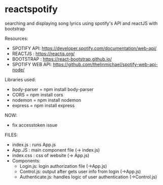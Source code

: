 # reactspotify

searching and displaying song lyrics using spotify's API and reactJS with bootstrap

Resources:
- SPOTIFY API: https://developer.spotify.com/documentation/web-api/
- REACTJS : https://reactjs.org/
- BOOTSTRAP : https://react-bootstrap.github.io/
- SPOTIFY WEB API: https://github.com/thelinmichael/spotify-web-api-node/ 

Libraries used:
 - body-parser = npm install body-parser
 - CORS = npm install cors
 - nodemon = npm install nodemon
 - express = npm install express


NOW:
- fix accesstoken issue

FILES:
- index.js : runs App.js
- App.JS : main component file (-> index.js)
- index.css : css of website (-> App.js)
- Components:
    - Login.js: login authorization file (->App.js)
    - Control.js: output after gets user info from login (->App.js)
    - Authenticate.js: handles logic of user authentication (->Control.js)



